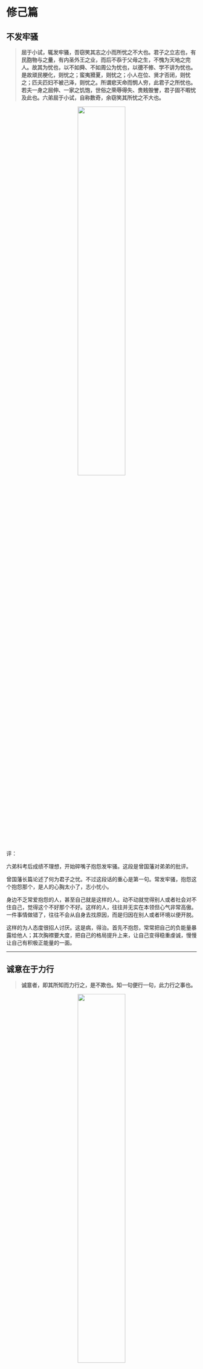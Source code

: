 # 修己篇

## 不发牢骚

> **屈于小试，辄发牢骚，吾窃笑其志之小而所忧之不大也。君子之立志也，有民胞物与之量，有内圣外王之业，而后不忝于父母之生，不愧为天地之完人。故其为忧也，以不如舜、不如周公为忧也，以德不修、学不讲为忧也。是故顽民梗化，则忧之；蛮夷猾夏，则忧之；小人在位、贤才否闭，则忧之；匹夫匹妇不被己泽，则忧之。所谓悲天命而悯人穷，此君子之所忧也。若夫一身之屈伸、一家之饥饱，世俗之荣辱得失、贵贱毁誉，君子固不暇忧及此也。六弟屈于小试，自称数奇，余窃笑其所忧之不大也。**

<div align=center><img width = '50%' height ='50%' src ="https://github.com/zhaoshuaiyang/Notes-Family-Letter-Zeng-Guofan/blob/master/images/chapter02-002.jpg?raw=true"/></div>

评：

六弟科考后成绩不理想，开始碎嘴子抱怨发牢骚。这段是曾国藩对弟弟的批评。

曾国藩长篇论述了何为君子之忧。不过这段话的重心是第一句。常发牢骚，抱怨这个抱怨那个，是人的心胸太小了，志小忧小。

身边不乏常爱抱怨的人，甚至自己就是这样的人。动不动就觉得别人或者社会对不住自己，觉得这个不好那个不好。这样的人，往往并无实在本领但心气非常高傲。一件事情做错了，往往不会从自身去找原因，而是归因在别人或者环境以便开脱。

这样的为人态度很招人讨厌。这是病，得治。首先不抱怨，常常把自己的负能量暴露给他人；其次胸襟要大度，把自己的格局提升上来，让自己变得稳重虔诚，慢慢让自己有积极正能量的一面。

------

## 诚意在于力行

> **诚意者，即其所知而力行之，是不欺也。知一句便行一句，此力行之事也。**

 <div align=center><img width = '50%' height ='50%' src ="https://github.com/zhaoshuaiyang/Notes-Family-Letter-Zeng-Guofan/blob/master/images/chapter02-003.jpg?raw=true"/></div>

评：

“诚意”语出《礼记·大学》：“欲正其心者，先诚其意。”字典里给出的意思是意必真诚而不欺人也不自欺。

这毕竟是理论上的说法，不太具备可操作性。在这里，曾国藩给出了可以操作的行为范式来达到这一点：所知而力行之。就是自己知道多少就做多少，不夸大欺骗自己。核心是“力行”。说和做要一致，去做，去行动。在自己的能力圈内把事情做好。

同时不能不考虑自己的能力胡乱在别人面前应承。明明自己没有能力帮助别人但胡乱答应，最后没有帮到别人。这就是自欺和欺人，是不诚意。具备帮助别人的能力就尽全力帮助别人；如果不能就果断拒绝，让人家好寻找更好的解决办法。

这是自己常犯的毛病，需要好好修炼。

------

## 有志有识有恒

**道光二十二年十二月二十日 致澄弟温弟沅弟季弟**

> **士人读书，第一要有志，第二要有识，第三要有恒。有志则断不甘为下流。有识则知学问无尽，不敢以一得自足，如河伯之观海，如井蛙之窥天，皆无识者也。有恒则断无不成之事。此三者缺一不可。诸弟此时惟有识不可以骤几，至于有志、有恒，则诸弟勉之而已。**

 <div align=center><img width = '50%' height ='50%' src ="https://github.com/zhaoshuaiyang/Notes-Family-Letter-Zeng-Guofan/blob/master/images/chapter002-004.jpg?raw=true"/></div>

评：

第一要有志，有不甘为下流的志向。有大抱负大目标大梦想，且具备积极向上的正能量；

第二要有识，有学识阅历才能知道学无尽，才知道自己的在苍茫宇宙、浩渺知识海洋中的渺小，如此方能敬畏与谦虚。河伯观海、井蛙窥天都是没有学识阅历产生的自以为是；

第三要有恒，有恒心和毅力，就没有办不成的事情。

有识是不能迅速达到的，需要日积月累脚踏实地的笨功夫慢慢熬出来的。这一步急不得，需要的是耐心。目前能做到的是有志有恒。给自己树立一个大目标，指定计划。然后依此行动，让自己始终保持着向上的斗志，不虚度光阴。同时自己也要具备恒心坚持做事的好习惯，修炼自己的本领。过程是枯燥的乏味的，但坚持下来就是对自己莫大的提升。

想想看，是不是自己立过flag要每天读书，要每天锻炼？后来进行的怎么样了？是不是很多都无疾而终了。做一件事可能很容易；但持续每一天做这件事，就未必容易。因为懒惰，因为“伪舒适”。我自己犯过太多这样的错了。要坚决改正！

冯唐在《成事》一书中点评到该段话时说：

> 那些连早期都做不到的孩子，将来能成事情的可能性极小。
> 那些连父母早期习惯都不能在孩子身上培养出来的父母，还是别奢谈孩子的教育
> ……

真的是扎心！

------

## 修身每日课程

**道光二十二年十二月二十日 致澄弟温弟沅弟季弟**

 <div align=center><img width = '50%' height ='50%' src ="https://github.com/zhaoshuaiyang/Notes-Family-Letter-Zeng-Guofan/blob/master/images/chapter02-005.png?raw=true"/></div>

> <div align=center> 课程 </div>
>
>
>* **主敬**     整齐严肃，无时不惧。无事时心在腔子里，应事时专一不杂。
>
>* **静坐**     每日不拘何时，静坐一会，体验静极生阳来复之仁心。正位凝命，如鼎之镇。
>
>* **早起**     黎明即起，醒后勿沾恋。
>
>* **读书不二**  一书未点完，断不看他书。东翻西阅，都是徇外 为人。
>
>* **读史**      “廿三史”每日读十叶，虽有事，不间断。
>
> * **写日记**    须端楷。凡日间过恶：身过、心过、口过，皆记出，终身不间断。
>
>* **日知其所亡** 每日记《茶馀偶谈》一则，分德行门、学问门、经济门、艺术门。
>
>* **月无忘所能** 每月作诗文数首，以验积理之多寡、养气之盛否。
>
>* **谨言**      刻刻留心。
>
>* **养气**      无不可对人言之事。气藏丹田。
>
>* **保身**     谨遵大人手谕：节欲，节劳，节饮食。
>
>* **作字**     早饭后作字。凡笔墨应酬，当作自己功课。
>
>* **夜不出门**  旷功疲神，切戒切戒。

评：

这是曾国藩做京官时间做的一个课程表，也就是每日必做的功课。这个功课表实施起来会很枯燥无趣。曾国藩为甚么要这样严格要求自己呢？

因为身边有一些志同道合相互监督的朋友。他们每天写日记，也互相点评日记，从点滴小事中反思自己，“念念欲改过自新”（曾国藩语）。在这种氛围中，曾国藩形成的这些好习惯，成了他后面办成大事情的重要精神支撑。

有一些条目非常有借鉴学习和实践的价值。比如"主敬"。要求自己收拾得整齐利落，不邋邋遢遢，给人一个好印象。这是对别人敬重；同时内心也能稳重强大，无所畏惧。碰到再大的困难，也能够专注一心去做事情。这是对自己敬重。

再比如"早起"。黎明就起来，起来以后就绝不再躺下去。这一点是我非常佩服曾国藩的。他坚持了一辈子，而且还要求自己的弟弟和孩子们要做到每天早起，认为这是保持家族兴旺的一个标志。曾国藩的身体并不好，但却保持旺盛的精气神处理繁重攸关的事情，我觉得和他早起有很大的关系。

一定要把早起变成自己的习惯，持续下去。

还有每天坚持读书，不管多忙都不间断；时时刻刻留心自己的言论，谨言慎行，这样才不会祸从口出等等。这13条也完全可以作为我的课程表，坚持下去，相信会让自己有看得见的进步。

------

### 称扬善美

**道光二十三年正月十七日 致澄弟温弟沅弟季弟**

> **臣子与君亲，但当称扬善美，不可道及过错；但当谕亲于道，不可疵议细节。**

![](https://github.com/zhaoshuaiyang/Notes-Family-Letter-Zeng-Guofan/blob/master/images/chapter02-007.png?raw=true)

评：

这句话背景是弟弟们写信的时候，话不遮拦，大大咧咧地谈论一些朝廷的不是，“甚无记录二语”（曾氏说）。这是曾国藩对其提出的改进意见。翻译起来就是：亲爱君主，要赞扬君主善良美好的一面，不能说君主那些做的不好的地方；要用道理让父母亲人们明晓，而不是取而代之，去指责和非议父母们的瑕疵和细节。

这样的言论应该会得不到大家的赞同。但我们换一些视角看待一下。与别人相处的过程中是称赞别人会让人舒服还是当面对别人指指点点让人舒服？

根据亲身经历，是多称赞别人会让人感觉更舒服些吧。人是要面子的人。你维护了别人的面子，整个环境变得友好起来，帮助自己的人是不是也开始多起来呢？

再往下深入一些。能不能做到不议论人，哪怕是腹诽呢？自己还做不到这一点，需要认真改正。不背后议论人，或者是所谓的“吐槽”，是一个人修为大幅提升的标志。一方面吐槽别人无益于解决实际的问题，说了也没啥意义；另一方面话只要说出来，被讨论的人总有一天会听到，那人家会怎么看自己呢？

在和别人说话的时候，谨言一些没坏处。

## 必有师，慎择友

**道光二十三年正月十七日 致澄弟温弟沅弟季弟** 

> **凡人必有师；若无师，则严惮之心不生……此外择友则慎之又慎。昌黎曰：“善不吾与，吾强与之附；不善不吾恶，吾强与之拒。”
一生之成败，皆关乎朋友之贤否，不可不慎也。**

![](https://github.com/zhaoshuaiyang/Notes-Family-Letter-Zeng-Guofan/blob/master/images/week03-03.png?raw=true)

评：这里谈到了受师和交友的重要性。

孔子说：
> 三人行，必有我师焉。择其善者而从之，其不善者而改之。

老师交给我们的不只是知识，还有很多行事为人的一些准则。如果没有老师们（凡是能教育自己成长的人，尽可以是老师）的教育和指导，尊敬谦卑之心就很难形成，对这个社会也会玩世不恭。

一个好老师，是一个人一辈子的福分。

择友需要非常慎重，因为朋友的贤否直接关系到自己的成败。

>近朱者赤，近墨者黑。

人是环境的产物，是不可能脱离环境而单独存在和生活的。什么样的环境就决定什么样的人生。豆瓣上的一篇文章[你身边的朋友，决定了你的层次](https://www.douban.com/note/653619084/)里有句话这样说到：

> 人进步本质就是不断从一个圈子进入另一个圈子的过程，当你止步不前的时候，只能停留在自己的圈子打转，而优秀的朋友早就悄无声息的离开了老圈子。

环境能不能改变？很大程度上不能。能做的是改变自己，选择让自己能够成长的好环境。怎么做呢？韩愈说的话很深刻：良友诤友没有主动跟我交往，我却一定主动的、执着、和他们交往；损友烂友虽然不讨厌我，我却一定要主动地远离他们！

可有一点需要明白：良友诤友的环境不是说能选择就选择的。我们必须自己能够成长，能够变得优秀。这样在这个环境中才能和优秀的人一起成长。

没有优秀的人愿意带着一个不求上进的人往前走的。

------

## 与师友交，宜常存敬畏之心

 **道光二十三年六月初六日 致温弟**

> **或师或友，皆宜常存敬畏之心，不宜视为等夷，渐至慢亵，则不复能受其益矣。**

![](https://github.com/zhaoshuaiyang/Notes-Family-Letter-Zeng-Guofan/blob/master/images/week03-05.png?raw=true)

评论：

一个比自己优秀的人，可以做老师也可以做朋友，但都必须存有敬畏之心，对人家恭恭敬敬的。如果不这样做就，曾氏用了一个非常严重的词，[“慢亵”](https://baike.baidu.com/item/%E6%85%A2%E4%BA%B5)，字面意思是轻视，看不起。

这种态度直接的后果就是并不能从优秀的人那里学习真正的东西，让自己成长起来。反而有了一身不好的毛病。

因此，对于优秀的人要有恭敬之心、谦卑之心，我们才会有上进之心。


## 凡事皆贵专

**道光二十四年正月二十六日 致澄弟温弟沅弟季弟**

> **凡事皆贵专。求师不专，则受益也不入；求友不专，则博爱而不亲。心有所专宗，而博观他途以扩其识，亦无不可。无所专宗，而见异思迁，此眩彼夺，则大不可。**


评：

做一件事情就全身心地去做，专注在这件事情上心无旁骛。

专是一种态度，是自己对这个环境展示的精神面貌。求学的时候，跟着一位导师认真学习；交友的时候能够全心全意对待人家。这都是专的表现。

专，是自己心的一个铆钉点，一个把手，是在一个方面进行纵向发展的指向灯。只有在这个基础上，我们才能博观他途增长见识。

不专，则很容易迷路，在乱花渐欲迷人眼中失去自我，沉沦下去。

找到一门自己喜欢的事情，专注在里面，让它成为我们生活中可以牢牢依靠的把手。

## 看史书长见识

**道光二十四年二月十四日 致澄弟温弟沅弟季弟**

> **须每日看史书十叶，无论能得科名与否，总可以稍长见识。**

![](https://github.com/zhaoshuaiyang/Notes-Family-Letter-Zeng-Guofan/blob/master/images/week04-04.png?raw=true)

评：

曾氏对于看历史是非常重视的，圈点了众多历史文本，哪怕在作战期间也经常是手不释卷。他爱读历史，也常常会用历史。比如在攻打捻军的时候，就是借鉴明末官军攻打李自成部队的战法(河防之策)，经过曾氏、李鸿章等人的彻底坚决执行剿灭了捻军。

读历史无关于功利性目的，这是增长个人见识比较好的办法。从历史事件、人物中去学习，总结一些对自己成长有益的经验让自己少走一些弯路。

但也常常有一句话：

> 人类从历史中所得到的教训就是:人类从来不记取历史教训。黑格尔

这次和上次不一样？！其实没什么不一样的，在历史演绎的万千事件中，最后抽丝剥茧后往往也并没有多少是新鲜的。这些历史事件经过自己的阅历处理，会形成自己的思想案例，放在自己的脑子里，随用随取。

历史看多了，现在和未来也会看得更清晰。

## 境地须看不如我

**道光二十四年三月初十日 致温弟沅弟**

> **凡遇之丰啬顺舛，有数存焉，虽圣人不能自为主张。天可使吾今日处丰亨之境，即可使吾明日处楚善、宽五之境。**
>**君子之处顺境，兢兢焉常觉天之过厚于我，我当以所馀补人之不足。**
>**君子之处啬境，亦兢兢焉常觉天之厚于我；非果厚也，以为较之尤啬者，而我固已厚矣。**
>**古人所谓境地须看不如我者，此之谓也。**

![](https://github.com/zhaoshuaiyang/Notes-Family-Letter-Zeng-Guofan/blob/master/images/week04-07.png?raw=true)

评：

贫穷富贵都是有定数的，即使是圣人也不能自己做主张，改命运。这是曾氏对天命的看法。

人力是有限的，能改变的是非常少的。大部分改变不了的，就只能信命了。人的贫穷富贵就在不能改变之列（至少这个时候曾氏是这么认为的）。

自己处于顺境了，比较下不如自己的人，这是上天太恩厚自己了。因此要小心谨慎，自己取得的，并不都是自己的努力。要有谦卑之心，要帮助一下别人。

自己处于逆境了，也比较下更不如自己的人，看来上天还是恩厚自己的，还是待自己不薄的。因此要能宽慰自己，不能自怨自艾。

这段话的论述，和网上流行的一句话非常像：

> 在人之上时，要看得起别人，在人之下时，要看得起自己。

能看得起别人，看得起自己。不自傲也不自艾，这也是做事需要具备的素质。

## 君子求缺小人求全

**道光二十四年三月初十日 致温弟沅弟**

> 兄尝观《易》之道，察盈虚消息之理，而**知人不可无缺陷也**。
>
>日中则昃(zè，太阳偏向西方)，月盈则亏，天有孤虚，地阙东南，未有常全而不缺者。
>
>“剥”也者，“复”之几也，君子以为可喜也。“夬”(guài，意为坚决、果断，或文章名称《易经》第43卦——泽天夬)也者，“姤”(gòu,六十四卦之一)之渐也，君子以为可危也。
>
>是故既吉矣，则由吝以趋于凶；既凶矣，则由悔以趋于吉。
>
>**君子但知有悔耳。悔者，所以守其缺而不敢求全也。小人则时时求全。全者既得，而吝与凶随之矣。**
>
>众人常缺，而一人常全，天道屈伸之故，岂若是不公乎？

![](https://github.com/zhaoshuaiyang/Notes-Family-Letter-Zeng-Guofan/blob/master/images/week05-01.png?raw=true)

评:

没有人是完美的，没有事是完美的。

不完美是构成人生的主题。如果过于追求完美，那距离消失也就不远了。

当午的太阳有一时的闪耀，但却离日暮不久了；圆盘的月亮也离亏缺不久了。这是自然界的现象，但曾氏将其引申到修身之道上。在功名富贵上过于追求，则是趋于凶的征兆。

古往今来，留恋这些的人也确实很少有好下场的。

福祸相依。处在福气中就不要吝啬，大大方方的，和别人分享。处在霉头上了，就去反思自己哪方面做的不好，改进自己。这样才能让自己保持一种持续成长的状态。

能够认识到生活是不周全的，这是一种生活的智慧，也更会感恩生活。

不求周全，方是周全。

## 仁心之发必一鼓作气

**道光二十四年三月初十日 致温弟沅弟**

> **凡仁心之发，必一鼓作气，尽吾力之所能为。稍有转念，则疑心生，私心亦生。疑心生，则计较多而出纳吝矣；私心生，则好恶偏而轻重乖矣。**

![](https://github.com/zhaoshuaiyang/Notes-Family-Letter-Zeng-Guofan/blob/master/images/week05-02.png?raw=true)

评：

> 一鼓作气，再而衰，三而竭。《左传》

如果决定要做好事情，发一下仁心，就需要一鼓作气，尽自己的最大力量去做。别拖拖拉拉，犹犹豫豫。

一拖拉，就会用私心杂念阻挠自己去做事情，最后好事办成了坏事情。或者最后事情也做了，但自己的成本是格外地大。

一旦要做事情，就需要有这种一鼓作气的干练和魄力，能够一气呵成从头到尾漂漂亮亮地把事情做好。这就是我们所说的精气神儿。

要决定减肥，写文章，或者读一本书。那就马上行动起来。

 ## 通刻苦而自振拔
 
**道光二十四年三月初十日 致温弟沅弟**

> 五箴 并序，甲辰春作
>
> 少不自立，茬苒(rěn rǎn,指时间渐渐过去。常形容时光易逝)遂洎（jì，到，及）今兹。盖古人学成之年，而吾碌碌尚如斯也，不其戚矣！
>
>继是以往，人事日纷，德慧日损，下流之赴，抑又可知。夫疢疾(chèn jí，疾病，也指忧患)所以益智，逸豫所以亡身。仆以中才而履安顺，将欲刻苦而自振拔，谅哉其难之与！作《五箴》以自创云。

评：

五箴，即《立志箴》、《居敬箴》、《主静箴》、《谨言箴》和《有恒箴》，这是曾国藩对自己内心进行自我修炼的一套心法。曾国藩是理学的积极推动者，因此就注重对心性的修炼。

这篇序写在五箴前面，很值得说说。

第一句和咱们常常写的，时光荏苒，转眼已过多年这样的句子是一个意思。到了我这个年纪，古人都学问有成了，我还碌碌无为，真的让人心有戚戚焉。

如果现在还不做出一些改变，那想象以后的日子里，可以预见到自己俗事杂务天天纷纷扰扰，不得安宁；自己的德行和智慧还日渐倒退。这种江河日下的局面不是不可能的。

“夫疢疾所以益智，逸豫所以亡身”应该是“忧劳可以兴国,逸豫可以亡身”的改写。说的是具有忧患意识才对自己的品学有帮助，但如果享受安逸则会祸害终身。我现在还只是一个中才但自己的生活安逸顺快，真的是需要惊醒呀。现在就要刻苦振作起来，创作五箴作为自己的座右铭，来时刻警醒自己。

这个序是比较短小的，但却把很多事情交代得清清楚楚。曾国藩在文字上的功力可见一斑。

从这篇序中，我们也能看出曾国藩反思自己反思生活的一种态度。他不满意自己活在安逸舒适中，要走出舒适区去不断挑战自己未知的一面。这种精神力量一直贯穿着曾国藩今后的人生。

能成就一番大事情的人，都是敢于自我反思并做出改变的人。

附：[曾国藩家书五箴序赏析](https://www.kekeshici.com/guji/xiaopingwen/98392.html)

## 立志箴

**道光二十四年三月初十日 致温弟沅弟**

> 煌煌先哲，彼不犹人？藐焉小子，亦父母之身。聪明福禄，予我者厚哉！弃天而佚，是及凶灾。积悔累千，其终也已。往者不可追，请从今始！
>
>荷道以躬，舆之以言。一息尚活，永矢弗谖。

评：

这是五箴的第一篇，立志箴。里面有很多地方是书面化的表达，需要进行解释，意思才能看得明白些。

这里参考了网上给出的[注解:](https://zhidao.baidu.com/question/29806159.html)

[1]、煌煌先哲：煌煌，明亮、鲜明，意为突出。先，祖先。哲，聪明有才能的人。

[2]、彼不犹人：彼：他们。犹：仍然。

[3]、藐焉：藐，小、幼稚.焉，代词，相当于之。

[4]、弃天而佚，是及凶灾：佚，安乐。是，指示代词，这、这个、这样。

[5]、积悔累千，其终也已：悔，灾祸。千，比喻很多。终，最后、末了。已，完毕。

[6]、荷道以躬，舆之以言：荷，担。道，道理。躬，身体。舆，舆论。

[7]、永矢弗谖：矢，正直、端正。弗（fú）,不。谖（xuān）,欺骗、欺诈。

这些解释看完之后，应该就明白个大概。咱们这里可以说说一句话的意思：荷道以躬，舆之以言。冯唐先生给出的解释是：

> 一边做事，一边写文章教别人如何做事。

这个解释我是赞同的。这里借着冯唐先生的话，再展开说一下。

曾国藩是那种有坚定毅力的人。他认准的道理，就会躬身开干，不会只停留在书面表达或者口头上，撸起袖子干。

同时曾国藩也不是胡乱蛮干的人。在这个过程中去总结做事情的经验方法或者教训，写信给弟弟们分享，当弟弟们少走弯路。

反思自己，精进自己业务能力的同时也用自己总结的方法论帮助别人去成就他人。这种行事作风也是领导型人格必备的能力。

成事是自己获得成功；成大事则是帮助别人获得成功。





